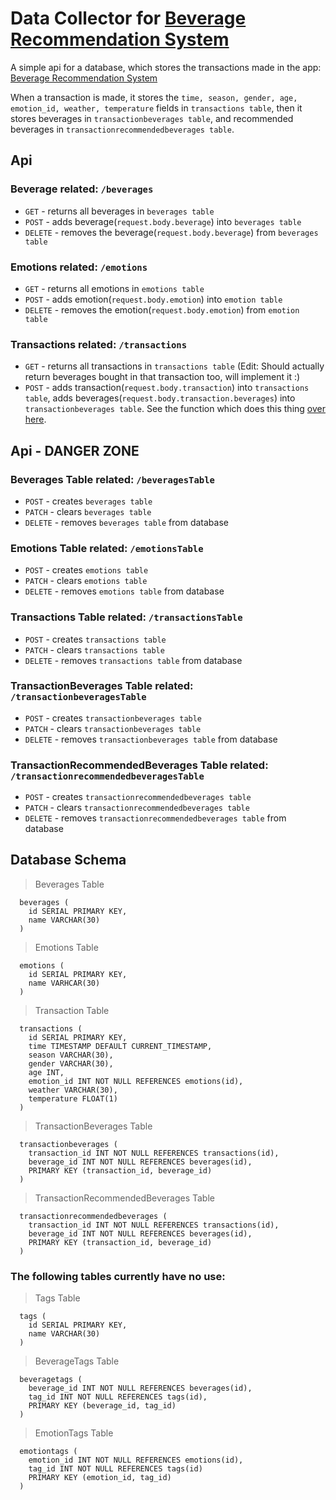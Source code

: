 # Data Collector for [Beverage Recommendation System](https://github.com/Eessh/beverage-recommendation-system/)

A simple api for a database, which stores the transactions made in the app: [Beverage Recommendation System](https://github.com/Eessh/beverage-recommendation-system/)

When a transaction is made, it stores the `time, season, gender, age, emotion_id, weather, temperature` fields in `transactions table`, then it stores beverages in `transactionbeverages table`, and recommended beverages in `transactionrecommendedbeverages table`.


## Api
### Beverage related: `/beverages`
- `GET` - returns all beverages in `beverages table`
- `POST` - adds beverage(`request.body.beverage`) into `beverages table`
- `DELETE` - removes the beverage(`request.body.beverage`) from `beverages table`

### Emotions related: `/emotions`
- `GET` - returns all emotions in `emotions table`
- `POST` - adds emotion(`request.body.emotion`) into `emotion table`
- `DELETE` - removes the emotion(`request.body.emotion`) from `emotion table`

### Transactions related: `/transactions`
- `GET` - returns all transactions in `transactions table` (Edit: Should actually return beverages bought in that transaction too, will implement it :)
- `POST` - adds transaction(`request.body.transaction`) into `transactions table`, adds beverages(`request.body.transaction.beverages`) into `transactionbeverages table`. See the function which does this thing [over here](https://github.com/Eessh/beverage-recommendation-system-data-collector/blob/aee9a24ee4c597b325ef8bd35dbef28042beb2ca/HerokuDBQueries.js#L232).


## Api - DANGER ZONE
### Beverages Table related: `/beveragesTable`
- `POST` - creates `beverages table`
- `PATCH` - clears `beverages table`
- `DELETE` - removes `beverages table` from database

### Emotions Table related: `/emotionsTable`
- `POST` - creates `emotions table`
- `PATCH` - clears `emotions table`
- `DELETE` - removes `emotions table` from database

### Transactions Table related: `/transactionsTable`
- `POST` - creates `transactions table`
- `PATCH` - clears `transactions table`
- `DELETE` - removes `transactions table` from database

### TransactionBeverages Table related: `/transactionbeveragesTable`
- `POST` - creates `transactionbeverages table`
- `PATCH` - clears `transactionbeverages table`
- `DELETE` - removes `transactionbeverages table` from database

### TransactionRecommendedBeverages Table related: `/transactionrecommendedbeveragesTable`
- `POST` - creates `transactionrecommendedbeverages table`
- `PATCH` - clears `transactionrecommendedbeverages table`
- `DELETE` - removes `transactionrecommendedbeverages table` from database

## Database Schema
> Beverages Table
```
  beverages (
    id SERIAL PRIMARY KEY,
    name VARCHAR(30)
  )
```
> Emotions Table
```
  emotions (
    id SERIAL PRIMARY KEY,
    name VARHCAR(30)
  )
```
> Transaction Table
```
  transactions (
    id SERIAL PRIMARY KEY,
    time TIMESTAMP DEFAULT CURRENT_TIMESTAMP,
    season VARCHAR(30),
    gender VARCHAR(30),
    age INT,
    emotion_id INT NOT NULL REFERENCES emotions(id),
    weather VARCHAR(30),
    temperature FLOAT(1)
  )
```
> TransactionBeverages Table
```
  transactionbeverages (
    transaction_id INT NOT NULL REFERENCES transactions(id),
    beverage_id INT NOT NULL REFERENCES beverages(id),
    PRIMARY KEY (transaction_id, beverage_id)
  )
```
> TransactionRecommendedBeverages Table
```
  transactionrecommendedbeverages (
    transaction_id INT NOT NULL REFERENCES transactions(id),
    beverage_id INT NOT NULL REFERENCES beverages(id),
    PRIMARY KEY (transaction_id, beverage_id)
  )
```
### The following tables currently have no use:
> Tags Table
```
  tags (
    id SERIAL PRIMARY KEY,
    name VARCHAR(30)
  )
```
> BeverageTags Table
```
  beveragetags (
    beverage_id INT NOT NULL REFERENCES beverages(id),
    tag_id INT NOT NULL REFERENCES tags(id),
    PRIMARY KEY (beverage_id, tag_id)
  )
```
> EmotionTags Table
```
  emotiontags (
    emotion_id INT NOT NULL REFERENCES emotions(id),
    tag_id INT NOT NULL REFERENCES tags(id)
    PRIMARY KEY (emotion_id, tag_id)
  )
```
